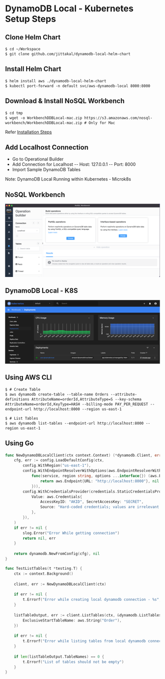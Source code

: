 # DynamoDB Local - Kubernetes Setup Steps

## Clone Helm Chart

```
$ cd ~/Workspace
$ git clone github.com/jittakal/dynamodb-local-helm-chart
```

## Install Helm Chart

```
$ helm install aws ./dynamodb-local-helm-chart
$ kubectl port-forward -n default svc/aws-dynamodb-local 8000:8000
```

## Download & Install NoSQL Workbench

```
$ cd tmp
$ wget -o WorkbenchDDBLocal-mac.zip https://s3.amazonaws.com/nosql-workbench/WorkbenchDDBLocal-mac.zip # Only for Mac
```
Refer [Installation Steps](https://docs.aws.amazon.com/amazondynamodb/latest/developerguide/workbench.settingup.install.html)

## Add Localhost Connection

- Go to Operational Builder
- Add Connection for Localhost
-- Host: 127.0.0.1
-- Port: 8000
- Import Sample DynamoDB Tables

Note: DynamoDB Local Running within Kubernetes - Microk8s

## NoSQL Workbench

![NoSQL Workbench](./docs/images/nosql-workbench.png "NoSQL Workbench")

## DynamoDB Local - K8S

![DynamoDB Local K8S](./docs/images/dynamodb-local-k8s.png "DynamoDB Local")

## Using AWS CLI

```
$ # Create Table
$ aws dynamodb create-table --table-name Orders --attribute-definitions AttributeName=orderId,AttributeType=S --key-schema AttributeName=orderId,KeyType=HASH --billing-mode PAY_PER_REQUEST --endpoint-url http://localhost:8000 --region us-east-1
```

```
$ # List Tables
$ aws dynamodb list-tables --endpoint-url http://localhost:8000 --region us-east-1
```

## Using Go

```go
func NewDynamoDBLocalClient(ctx context.Context) (*dynamodb.Client, error) {
	cfg, err := config.LoadDefaultConfig(ctx,
		config.WithRegion("us-east-1"),
		config.WithEndpointResolverWithOptions(aws.EndpointResolverWithOptionsFunc(
			func(service, region string, options ...interface{}) (aws.Endpoint, error) {
				return aws.Endpoint{URL: "http://localhost:8000"}, nil
			})),
		config.WithCredentialsProvider(credentials.StaticCredentialsProvider{
			Value: aws.Credentials{
				AccessKeyID: "AKID", SecretAccessKey: "SECRET",
				Source: "Hard-coded credentials; values are irrelevant for local DynamoDB",
			},
		}),
	)
	if err != nil {
		slog.Error("Error While getting connection")
		return nil, err
	}

	return dynamodb.NewFromConfig(cfg), nil
}
```

```go
func TestListTables(t *testing.T) {
	ctx := context.Background()

	client, err := NewDynamoDBLocalClient(ctx)

	if err != nil {
		t.Errorf("Error while creating local dynamodb connection - %s", err)
	}

	listTableOutput, err := client.ListTables(ctx, &dynamodb.ListTablesInput{
		ExclusiveStartTableName: aws.String("Order"),
	})

	if err != nil {
		t.Errorf("Error while listing tables from local dynamodb connection - %s", err)
	}

	if len(listTableOutput.TableNames) == 0 {
		t.Errorf("List of tables should not be empty")
	}
}
```